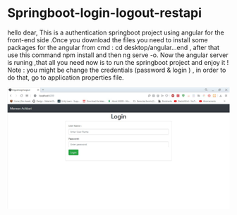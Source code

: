 # Springboot-login-logout-restapi

hello dear,
This is a authentication springboot project   using angular for the front-end side .Once you download the files you need to install 
some packages for the angular  from cmd : cd desktop/angular...end , after that use this command npm install and then ng serve -o.
Now the angular server is runing  ,that  all you need now is to run the springboot project and enjoy it !
Note : you might be change the credentials (password & login ) , in order to do that, go to application properties file.

![](springboot%20login%20logout%20with%20angular8/screenshots/login%201.JPG)
